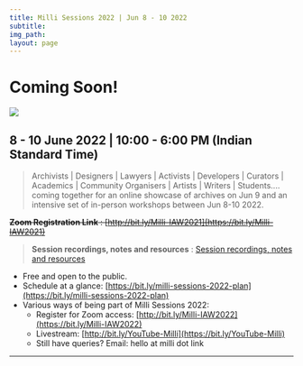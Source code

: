```yaml
---
title: Milli Sessions 2022 | Jun 8 - 10 2022
subtitle: 
img_path: 
layout: page
---
```


# Coming Soon!


![](https://i.imgur.com/R0fvlYx.png)

## 8 - 10 June 2022 | 10:00 - 6:00 PM (Indian Standard Time)</a>

> Archivists | Designers | Lawyers | Activists | Developers | Curators | Academics | Community Organisers | Artists | Writers | Students....
> coming together for an online showcase of archives on Jun 9 and an intensive set of in-person workshops between Jun 8-10 2022.
> 

<del> **Zoom Registration Link** : [http://bit.ly/Milli-IAW2021](https://bit.ly/Milli-IAW2021)</del>
>  **Session recordings, notes and resources** : [Session recordings, notes and resources](#session-recordings-notes-and-resources)
>  

* Free and open to the public.
* Schedule at a glance: [https://bit.ly/milli-sessions-2022-plan](https://bit.ly/milli-sessions-2022-plan)
* Various ways of being part of Milli Sessions 2022:
    * Register for Zoom access: [http://bit.ly/Milli-IAW2022](https://bit.ly/Milli-IAW2022)
    * Livestream: [http://bit.ly/YouTube-Milli](https://bit.ly/YouTube-Milli)
    * Still have queries? Email: hello at milli dot link 


---



